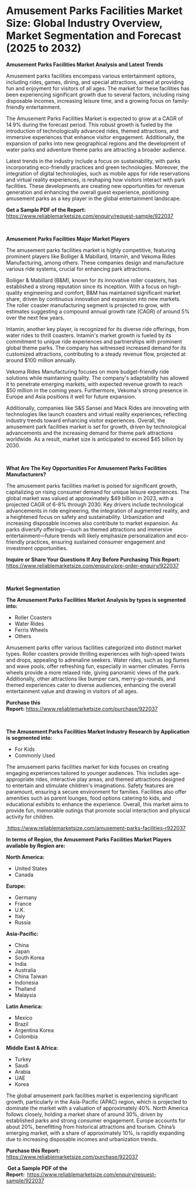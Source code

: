 <p><h1>Amusement Parks Facilities Market Size: Global Industry Overview, Market Segmentation and Forecast (2025 to 2032)</h1></p><p><strong>Amusement Parks Facilities Market Analysis and Latest Trends</strong></p>
<p><p>Amusement parks facilities encompass various entertainment options, including rides, games, dining, and special attractions, aimed at providing fun and enjoyment for visitors of all ages. The market for these facilities has been experiencing significant growth due to several factors, including rising disposable incomes, increasing leisure time, and a growing focus on family-friendly entertainment.</p><p>The Amusement Parks Facilities Market is expected to grow at a CAGR of 14.9% during the forecast period. This robust growth is fueled by the introduction of technologically advanced rides, themed attractions, and immersive experiences that enhance visitor engagement. Additionally, the expansion of parks into new geographical regions and the development of water parks and adventure theme parks are attracting a broader audience.</p><p>Latest trends in the industry include a focus on sustainability, with parks incorporating eco-friendly practices and green technologies. Moreover, the integration of digital technologies, such as mobile apps for ride reservations and virtual reality experiences, is reshaping how visitors interact with park facilities. These developments are creating new opportunities for revenue generation and enhancing the overall guest experience, positioning amusement parks as a key player in the global entertainment landscape.</p></p>
<p><strong>Get a Sample PDF of the Report:&nbsp;</strong> <a href="https://www.reliablemarketsize.com/enquiry/request-sample/922037?utm_campaign=3560&utm_medium=2&utm_source=Github&utm_content=ia&utm_term=18042025&utm_id=amusement-parks-facilities">https://www.reliablemarketsize.com/enquiry/request-sample/922037</a></p>
<p>&nbsp;</p>
<p><strong>Amusement Parks Facilities Major Market Players</strong></p>
<p><p>The amusement parks facilities market is highly competitive, featuring prominent players like Bolliger & Mabillard, Intamin, and Vekoma Rides Manufacturing, among others. These companies design and manufacture various ride systems, crucial for enhancing park attractions.</p><p>Bolliger & Mabillard (B&M), known for its innovative roller coasters, has established a strong reputation since its inception. With a focus on high-quality engineering and comfort, B&M has maintained significant market share, driven by continuous innovation and expansion into new markets. The roller coaster manufacturing segment is projected to grow, with estimates suggesting a compound annual growth rate (CAGR) of around 5% over the next few years.</p><p>Intamin, another key player, is recognized for its diverse ride offerings, from water rides to thrill coasters. Intamin's market growth is fueled by its commitment to unique ride experiences and partnerships with prominent global theme parks. The company has witnessed increased demand for its customized attractions, contributing to a steady revenue flow, projected at around $100 million annually.</p><p>Vekoma Rides Manufacturing focuses on more budget-friendly ride solutions while maintaining quality. The company's adaptability has allowed it to penetrate emerging markets, with expected revenue growth to reach $50 million in the coming years. Furthermore, Vekoma's strong presence in Europe and Asia positions it well for future expansion.</p><p>Additionally, companies like S&S Sansei and Mack Rides are innovating with technologies like launch coasters and virtual reality experiences, reflecting industry trends toward enhancing visitor experiences. Overall, the amusement park facilities market is set for growth, driven by technological advancements and the increasing demand for theme park attractions worldwide. As a result, market size is anticipated to exceed $45 billion by 2030.</p></p>
<p>&nbsp;</p>
<p><strong>What Are The Key Opportunities For Amusement Parks Facilities Manufacturers?</strong></p>
<p><p>The amusement parks facilities market is poised for significant growth, capitalizing on rising consumer demand for unique leisure experiences. The global market was valued at approximately $49 billion in 2023, with a projected CAGR of 6-8% through 2030. Key drivers include technological advancements in ride engineering, the integration of augmented reality, and a heightened focus on safety and sustainability. Urbanization and increasing disposable incomes also contribute to market expansion. As parks diversify offerings—such as themed attractions and immersive entertainment—future trends will likely emphasize personalization and eco-friendly practices, ensuring sustained consumer engagement and investment opportunities.</p></p>
<p><strong>Inquire or Share Your Questions If Any Before Purchasing This Report:</strong> <a href="https://www.reliablemarketsize.com/enquiry/pre-order-enquiry/922037?utm_campaign=3560&utm_medium=2&utm_source=Github&utm_content=ia&utm_term=18042025&utm_id=amusement-parks-facilities">https://www.reliablemarketsize.com/enquiry/pre-order-enquiry/922037</a></p>
<p>&nbsp;</p>
<p><strong>Market Segmentation</strong></p>
<p><strong>The Amusement Parks Facilities Market Analysis by types is segmented into:</strong></p>
<p><ul><li>Roller Coasters</li><li>Water Rides</li><li>Ferris Wheels</li><li>Others</li></ul></p>
<p><p>Amusement parks offer various facilities categorized into distinct market types. Roller coasters provide thrilling experiences with high-speed twists and drops, appealing to adrenaline seekers. Water rides, such as log flumes and wave pools, offer refreshing fun, especially in warmer climates. Ferris wheels provide a more relaxed ride, giving panoramic views of the park. Additionally, other attractions like bumper cars, merry-go-rounds, and themed experiences cater to diverse audiences, enhancing the overall entertainment value and drawing in visitors of all ages.</p></p>
<p><strong>Purchase this Report:&nbsp;</strong><a href="https://www.reliablemarketsize.com/purchase/922037?utm_campaign=3560&utm_medium=2&utm_source=Github&utm_content=ia&utm_term=18042025&utm_id=amusement-parks-facilities">https://www.reliablemarketsize.com/purchase/922037</a></p>
<p>&nbsp;</p>
<p><strong>The Amusement Parks Facilities Market Industry Research by Application is segmented into:</strong></p>
<p><ul><li>For Kids</li><li>Commonly Used</li></ul></p>
<p><p>The amusement parks facilities market for kids focuses on creating engaging experiences tailored to younger audiences. This includes age-appropriate rides, interactive play areas, and themed attractions designed to entertain and stimulate children's imaginations. Safety features are paramount, ensuring a secure environment for families. Facilities also offer amenities such as parent lounges, food options catering to kids, and educational exhibits to enhance the experience. Overall, this market aims to provide fun, memorable outings that promote social interaction and physical activity for children.</p></p>
<p><a href="https://www.reliablemarketsize.com/amusement-parks-facilities-r922037?utm_campaign=3560&utm_medium=2&utm_source=Github&utm_content=ia&utm_term=18042025&utm_id=amusement-parks-facilities">&nbsp;https://www.reliablemarketsize.com/amusement-parks-facilities-r922037</a></p>
<p><strong>In terms of Region, the Amusement Parks Facilities Market Players available by Region are:</strong></p>
<p>
    <p> <strong> North America: </strong>
        <ul>
            <li>United States</li>
            <li>Canada</li>
        </ul>
        </p> 
    <p> <strong> Europe: </strong>
        <ul>
            <li>Germany</li>
            <li>France</li>
            <li>U.K.</li>
            <li>Italy</li>
            <li>Russia</li>
        </ul>
        </p> 
    <p> <strong> Asia-Pacific: </strong>
        <ul>
            <li>China</li>
            <li>Japan</li>
            <li>South Korea</li>
            <li>India</li>
            <li>Australia</li>
            <li>China Taiwan</li>
            <li>Indonesia</li>
            <li>Thailand</li>
            <li>Malaysia</li>
        </ul>
        </p> 
    <p> <strong> Latin America: </strong>
        <ul>
            <li>Mexico</li>
            <li>Brazil</li>
            <li>Argentina Korea</li>
            <li>Colombia</li>
        </ul>
        </p> 
    <p> <strong> Middle East & Africa: </strong>
        <ul>
            <li>Turkey</li>
            <li>Saudi</li>
            <li>Arabia</li>
            <li>UAE</li>
            <li>Korea</li>
        </ul>
    </p>
    </p>
<p><p>The global amusement park facilities market is experiencing significant growth, particularly in the Asia-Pacific (APAC) region, which is projected to dominate the market with a valuation of approximately 40%. North America follows closely, holding a market share of around 30%, driven by established parks and strong consumer engagement. Europe accounts for about 20%, benefitting from historical attractions and tourism. China’s emerging market, with a share of approximately 10%, is rapidly expanding due to increasing disposable incomes and urbanization trends.</p></p>
<p><strong>Purchase this Report: </strong><a href="https://www.reliablemarketsize.com/purchase/922037?utm_campaign=3560&utm_medium=2&utm_source=Github&utm_content=ia&utm_term=18042025&utm_id=amusement-parks-facilities">https://www.reliablemarketsize.com/purchase/922037</a></p>
<p>&nbsp;<strong>Get a Sample PDF of the Report:&nbsp;&nbsp;</strong><a href="https://www.reliablemarketsize.com/enquiry/request-sample/922037?utm_campaign=3560&utm_medium=2&utm_source=Github&utm_content=ia&utm_term=18042025&utm_id=amusement-parks-facilities">https://www.reliablemarketsize.com/enquiry/request-sample/922037</a></p>
<p><strong></strong></p>
<p><p></p><p></p><p></p></p>